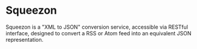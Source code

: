 Squeezon
========

Squeezon is a "XML to JSON" conversion service, accessible via RESTful interface, designed to convert a RSS or Atom feed into an equivalent JSON representation.
